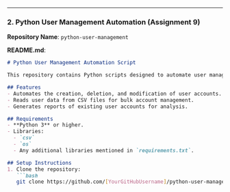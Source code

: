 
---

### **2. Python User Management Automation (Assignment 9)**

**Repository Name**: `python-user-management`

**README.md**:
```markdown
# Python User Management Automation Script

This repository contains Python scripts designed to automate user management tasks on Linux systems. The project demonstrates proficiency in Python scripting and operational automation for system administration.

## Features
- Automates the creation, deletion, and modification of user accounts.
- Reads user data from CSV files for bulk account management.
- Generates reports of existing user accounts for analysis.

## Requirements
- **Python 3** or higher.
- Libraries:
  - `csv`
  - `os`
  - Any additional libraries mentioned in `requirements.txt`.

## Setup Instructions
1. Clone the repository:
   ```bash
   git clone https://github.com/[YourGitHubUsername]/python-user-management.git
